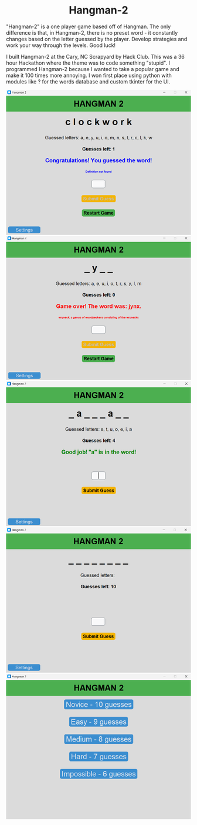<h1 align="center">Hangman-2</h1>

<p>"Hangman-2" is a one player game based off of Hangman. The only difference is that, in Hangman-2, there is no preset word - it constantly changes based on the letter guessed by the player. Develop strategies and work your way through the levels. Good luck!</p>
<p>I built Hangman-2 at the Cary, NC Scrapyard by Hack Club. This was a 36 hour Hackathon where the theme was to code something "stupid". I programmed Hangman-2 because I wanted to take a popular game and make it 100 times more annoying. I won first place using python with modules like ? for the words database and custom tkinter for the UI.</p>

<img src="imgs/hangman-2 img-1.png">
<img src="imgs/hangman-2 img-2.png">
<img src="imgs/hangman-2 img-3.png">
<img src="imgs/hangman-2 img-4.png">
<img src="imgs/hangman-2 img-5.png">
